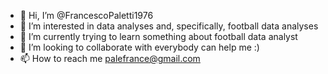 - 👋 Hi, I’m @FrancescoPaletti1976
- 👀 I’m interested in data analyses and, specifically, football data analyses
- 🌱 I’m currently trying to learn something about football data analyst 
- 💞️ I’m looking to collaborate with everybody can help me :)
- 📫 How to reach me palefrance@gmail.com

<!---
FrancescoPaletti1976/FrancescoPaletti1976 is a ✨ special ✨ repository because its `README.md` (this file) appears on your GitHub profile.
You can click the Preview link to take a look at your changes.
--->
